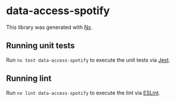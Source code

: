 # data-access-spotify

This library was generated with [Nx](https://nx.dev).

## Running unit tests

Run `nx test data-access-spotify` to execute the unit tests via [Jest](https://jestjs.io).

## Running lint

Run `nx lint data-access-spotify` to execute the lint via [ESLint](https://eslint.org/).
